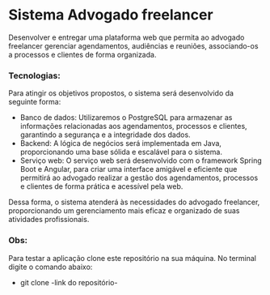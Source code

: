# Sistema Advogado freelancer
Desenvolver e entregar uma plataforma web que permita ao advogado freelancer gerenciar agendamentos, audiências e reuniões, associando-os a processos e clientes de forma organizada.

### Tecnologias:
Para atingir os objetivos propostos, o sistema será desenvolvido da seguinte forma:
* Banco de dados: Utilizaremos o PostgreSQL para armazenar as informações relacionadas aos agendamentos, processos e clientes, garantindo a segurança e a integridade dos dados.
* Backend: A lógica de negócios será implementada em Java, proporcionando uma base sólida e escalável para o sistema.
* Serviço web: O serviço web será desenvolvido com o framework Spring Boot e Angular, para criar uma interface amigável e eficiente que permitirá ao advogado realizar a gestão dos agendamentos, processos e clientes de forma prática e acessível pela web. 

Dessa forma, o sistema atenderá às necessidades do advogado freelancer, proporcionando um gerenciamento mais eficaz e organizado de suas atividades profissionais.


### Obs:
Para testar a aplicação clone este repositório na sua
máquina. No terminal digite o comando abaixo:
* git clone   -link do repositório-
